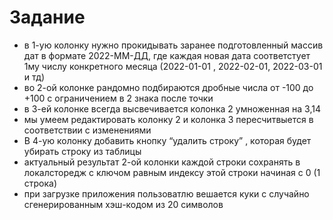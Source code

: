 # Задание
* в 1-ую колонку нужно прокидывать заранее подготовленный массив дат в формате 2022-ММ-ДД, где каждая новая дата соответстует 1му числу конкретного месяца (2022-01-01 , 2022-02-01, 2022-03-01 и тд) 
* во 2-ой колонке рандомно подбираются дробные числа от -100 до +100 с ограничением в 2 знака после точки 
* в 3-ей колонке всегда высвечивается колонка 2 умноженная на 3,14
* мы умеем редактировать колонку 2 и колонка 3 пересчитвыется в соответствии с изменениями
* В 4-ую колонку добавить кнопку “удалить строку” , которая будет убирать строку из таблицы
* актуальный результат 2-ой колонки каждой строки сохранять в локалсторедж с ключом равным индексу этой строки начиная с 0 (1 строка)
* при загрузке приложения пользоватлю вешается куки с случайно сгенерированным хэш-кодом из 20 символов
